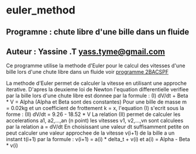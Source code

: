 # euler_method
## Programne : chute libre d'une bille dans un fluide
## Auteur : Yassine .T <yass.tyme@gmail.com>
Ce programme utilise la methode d'Euler pour le calcul des vitesses
d'une bille lors d'une chute libre dans un fluide
voir [programme 2BACSPF](https://www.alloschool.com/course/physique-et-chimie-2eme-bac-sciences-physiques-biof#!)

La methode d'Euler permet de calculer la vitesse en utilisant
une approche iterative. D'apres la deuxieme loi de Newton l'equation
differentielle verifiee par la bille lors d'une chute libre est
donnee par la formule : (I) dV/dt + Beta * V = Alpha (Alpha et Beta sont des constantes)
Pour une bille de masse m = 0.02kg et un coefficient de frottement 
k = x, l'equation (I) s'ecrit sous la forme : (II) dV/dt = 9.26 - 18.52 * V
La relation (II) permet de calculer les accelerations a1, a2,...,an (n point) 
les vitesses v1, v2,...,vn sont calculees par la relation a = dV/dt
En choisissant une valeur dt suffisamment petite on peut calculer une valeur approchee
de la vitesse v(i+1) de la bille a un instant t(i+1) par la formule :
v(i+1) =  a(i) * delta_t + v(i) et a(i) = Alpha -  Beta * v(i)
